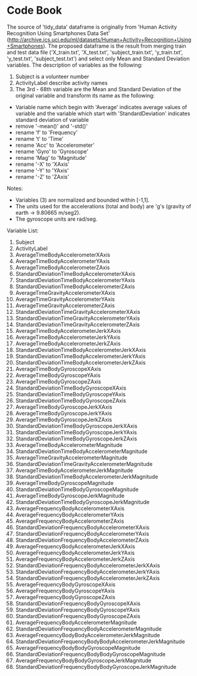 Code Book
===================================================================================================

The source of 'tidy_data' dataframe is originally from 'Human Activity Recognition Using Smartphones Data Set' (http://archive.ics.uci.edu/ml/datasets/Human+Activity+Recognition+Using+Smartphones). The proposed dataframe is the result from merging train and test data file ('X_train.txt', 'X_test.txt', 'subject_train.txt', 'y_train.txt', 'y_test.txt', 'subject_test.txt') and select only Mean and Standard Deviation variables. The description of variables as the following:
1. Subject is a volunteer number
2. ActivityLabel describe activity names
3. The 3rd - 68th variable are the Mean and Standard Deviation of the original variable and transform its name as the following:
- Variable name which begin with 'Average' indicates average values of variable and the variable which start with 'StandardDeviation' indicates standard deviation of variable
- remove '-mean()' and '-std()'
- rename 'f' to 'Frequency'
- rename 't' to 'Time'
- rename 'Acc' to 'Accelerometer'
- rename 'Gyro' to 'Gyroscope'
- rename 'Mag' to 'Magnitude'
- rename '-X' to 'XAxis'
- rename '-Y' to 'YAxis'
- rename '-Z' to 'ZAxis'

Notes: 
- Variables (3) are normalized and bounded within [-1,1].
- The units used for the accelerations (total and body) are 'g's (gravity of earth -> 9.80665 m/seg2).
- The gyroscope units are rad/seg.

Variable List:
1. Subject
2. ActivityLabel
3. AverageTimeBodyAccelerometerXAxis
4. AverageTimeBodyAccelerometerYAxis
5. AverageTimeBodyAccelerometerZAxis
6. StandardDeviationTimeBodyAccelerometerXAxis
7. StandardDeviationTimeBodyAccelerometerYAxis
8. StandardDeviationTimeBodyAccelerometerZAxis
9. AverageTimeGravityAccelerometerXAxis
10. AverageTimeGravityAccelerometerYAxis
11. AverageTimeGravityAccelerometerZAxis
12. StandardDeviationTimeGravityAccelerometerXAxis
13. StandardDeviationTimeGravityAccelerometerYAxis
14. StandardDeviationTimeGravityAccelerometerZAxis
15. AverageTimeBodyAccelerometerJerkXAxis
16. AverageTimeBodyAccelerometerJerkYAxis
17. AverageTimeBodyAccelerometerJerkZAxis
18. StandardDeviationTimeBodyAccelerometerJerkXAxis
19. StandardDeviationTimeBodyAccelerometerJerkYAxis
20. StandardDeviationTimeBodyAccelerometerJerkZAxis
21. AverageTimeBodyGyroscopeXAxis
22. AverageTimeBodyGyroscopeYAxis
23. AverageTimeBodyGyroscopeZAxis
24. StandardDeviationTimeBodyGyroscopeXAxis
25. StandardDeviationTimeBodyGyroscopeYAxis
26. StandardDeviationTimeBodyGyroscopeZAxis
27. AverageTimeBodyGyroscopeJerkXAxis
28. AverageTimeBodyGyroscopeJerkYAxis
29. AverageTimeBodyGyroscopeJerkZAxis
30. StandardDeviationTimeBodyGyroscopeJerkXAxis
31. StandardDeviationTimeBodyGyroscopeJerkYAxis
32. StandardDeviationTimeBodyGyroscopeJerkZAxis
33. AverageTimeBodyAccelerometerMagnitude
34. StandardDeviationTimeBodyAccelerometerMagnitude
35. AverageTimeGravityAccelerometerMagnitude
36. StandardDeviationTimeGravityAccelerometerMagnitude
37. AverageTimeBodyAccelerometerJerkMagnitude
38. StandardDeviationTimeBodyAccelerometerJerkMagnitude
39. AverageTimeBodyGyroscopeMagnitude
40. StandardDeviationTimeBodyGyroscopeMagnitude
41. AverageTimeBodyGyroscopeJerkMagnitude
42. StandardDeviationTimeBodyGyroscopeJerkMagnitude
43. AverageFrequencyBodyAccelerometerXAxis
44. AverageFrequencyBodyAccelerometerYAxis
45. AverageFrequencyBodyAccelerometerZAxis
46. StandardDeviationFrequencyBodyAccelerometerXAxis
47. StandardDeviationFrequencyBodyAccelerometerYAxis
48. StandardDeviationFrequencyBodyAccelerometerZAxis
49. AverageFrequencyBodyAccelerometerJerkXAxis
50. AverageFrequencyBodyAccelerometerJerkYAxis
51. AverageFrequencyBodyAccelerometerJerkZAxis
52. StandardDeviationFrequencyBodyAccelerometerJerkXAxis
53. StandardDeviationFrequencyBodyAccelerometerJerkYAxis
54. StandardDeviationFrequencyBodyAccelerometerJerkZAxis
55. AverageFrequencyBodyGyroscopeXAxis
56. AverageFrequencyBodyGyroscopeYAxis
57. AverageFrequencyBodyGyroscopeZAxis
58. StandardDeviationFrequencyBodyGyroscopeXAxis
59. StandardDeviationFrequencyBodyGyroscopeYAxis
60. StandardDeviationFrequencyBodyGyroscopeZAxis
61. AverageFrequencyBodyAccelerometerMagnitude
62. StandardDeviationFrequencyBodyAccelerometerMagnitude
63. AverageFrequencyBodyBodyAccelerometerJerkMagnitude
64. StandardDeviationFrequencyBodyBodyAccelerometerJerkMagnitude
65. AverageFrequencyBodyBodyGyroscopeMagnitude
66. StandardDeviationFrequencyBodyBodyGyroscopeMagnitude
67. AverageFrequencyBodyBodyGyroscopeJerkMagnitude
68. StandardDeviationFrequencyBodyBodyGyroscopeJerkMagnitude